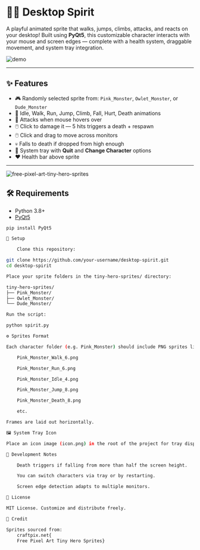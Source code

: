 # 🧙‍♂️ Desktop Spirit

A playful animated sprite that walks, jumps, climbs, attacks, and reacts on your desktop! Built using **PyQt5**, this customizable character interacts with your mouse and screen edges — complete with a health system, draggable movement, and system tray integration.

![demo](./preview.gif) <!-- Optional: add a demo GIF or screenshot -->

---

## ✨ Features

- 🎮 Randomly selected sprite from: `Pink_Monster`, `Owlet_Monster`, or `Dude_Monster`
- 🧠 Idle, Walk, Run, Jump, Climb, Fall, Hurt, Death animations
- 🐁 Attacks when mouse hovers over
- 🖱️ Click to damage it — 5 hits triggers a death + respawn
- 🖱️ Click and drag to move across monitors
- 💀 Falls to death if dropped from high enough
- 📌 System tray with **Quit** and **Change Character** options
- ❤️ Health bar above sprite

---
![free-pixel-art-tiny-hero-sprites](https://github.com/user-attachments/assets/0a7ef025-efb1-4d22-b8cf-ed6ad3a32a74)



## 🛠 Requirements

- Python 3.8+
- [PyQt5](https://pypi.org/project/PyQt5/)

```bash
pip install PyQt5

📁 Setup

    Clone this repository:

git clone https://github.com/your-username/desktop-spirit.git
cd desktop-spirit

Place your sprite folders in the tiny-hero-sprites/ directory:

tiny-hero-sprites/
├── Pink_Monster/
├── Owlet_Monster/
└── Dude_Monster/

Run the script:

python spirit.py

⚙️ Sprites Format

Each character folder (e.g. Pink_Monster) should include PNG sprites like:

    Pink_Monster_Walk_6.png

    Pink_Monster_Run_6.png

    Pink_Monster_Idle_4.png

    Pink_Monster_Jump_8.png

    Pink_Monster_Death_8.png

    etc.

Frames are laid out horizontally.

🖼️ System Tray Icon

Place an icon image (icon.png) in the root of the project for tray display. You can use any .png at 32x32 or 64x64.

🧪 Development Notes

    Death triggers if falling from more than half the screen height.

    You can switch characters via tray or by restarting.

    Screen edge detection adapts to multiple monitors.

📃 License

MIT License. Customize and distribute freely.

🙏 Credit

Sprites sourced from:
    craftpix.net{
    Free Pixel Art Tiny Hero Sprites}
